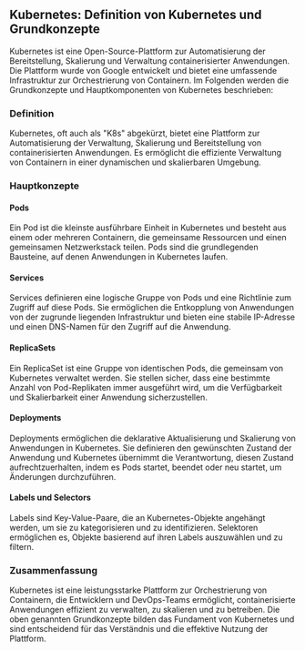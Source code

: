 ## Kubernetes: Definition von Kubernetes und Grundkonzepte

Kubernetes ist eine Open-Source-Plattform zur Automatisierung der Bereitstellung, Skalierung und Verwaltung containerisierter Anwendungen. Die Plattform wurde von Google entwickelt und bietet eine umfassende Infrastruktur zur Orchestrierung von Containern. Im Folgenden werden die Grundkonzepte und Hauptkomponenten von Kubernetes beschrieben:

### Definition

Kubernetes, oft auch als "K8s" abgekürzt, bietet eine Plattform zur Automatisierung der Verwaltung, Skalierung und Bereitstellung von containerisierten Anwendungen. Es ermöglicht die effiziente Verwaltung von Containern in einer dynamischen und skalierbaren Umgebung.

### Hauptkonzepte

#### Pods

Ein Pod ist die kleinste ausführbare Einheit in Kubernetes und besteht aus einem oder mehreren Containern, die gemeinsame Ressourcen und einen gemeinsamen Netzwerkstack teilen. Pods sind die grundlegenden Bausteine, auf denen Anwendungen in Kubernetes laufen.

#### Services

Services definieren eine logische Gruppe von Pods und eine Richtlinie zum Zugriff auf diese Pods. Sie ermöglichen die Entkopplung von Anwendungen von der zugrunde liegenden Infrastruktur und bieten eine stabile IP-Adresse und einen DNS-Namen für den Zugriff auf die Anwendung.

#### ReplicaSets

Ein ReplicaSet ist eine Gruppe von identischen Pods, die gemeinsam von Kubernetes verwaltet werden. Sie stellen sicher, dass eine bestimmte Anzahl von Pod-Replikaten immer ausgeführt wird, um die Verfügbarkeit und Skalierbarkeit einer Anwendung sicherzustellen.

#### Deployments

Deployments ermöglichen die deklarative Aktualisierung und Skalierung von Anwendungen in Kubernetes. Sie definieren den gewünschten Zustand der Anwendung und Kubernetes übernimmt die Verantwortung, diesen Zustand aufrechtzuerhalten, indem es Pods startet, beendet oder neu startet, um Änderungen durchzuführen.

#### Labels und Selectors

Labels sind Key-Value-Paare, die an Kubernetes-Objekte angehängt werden, um sie zu kategorisieren und zu identifizieren. Selektoren ermöglichen es, Objekte basierend auf ihren Labels auszuwählen und zu filtern.

### Zusammenfassung

Kubernetes ist eine leistungsstarke Plattform zur Orchestrierung von Containern, die Entwicklern und DevOps-Teams ermöglicht, containerisierte Anwendungen effizient zu verwalten, zu skalieren und zu betreiben. Die oben genannten Grundkonzepte bilden das Fundament von Kubernetes und sind entscheidend für das Verständnis und die effektive Nutzung der Plattform.

